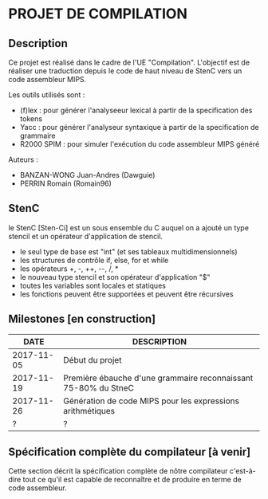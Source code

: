 # PROJET DE COMPILATION

## Description

Ce projet est réalisé dans le cadre de l'UE "Compilation".
L'objectif est de réaliser une traduction depuis le code de haut niveau de StenC vers un code assembleur MIPS.

Les outils utilisés sont :
- (f)lex : pour générer l'analyseeur lexical à partir de la specification des tokens
- Yacc : pour générer l'analyseur syntaxique à partir de la specification de grammaire
- R2000 SPIM : pour simuler l'exécution du code assembleur MIPS généré

Auteurs :
- BANZAN-WONG Juan-Andres (Dawguie)
- PERRIN Romain (Romain96)

## StenC

le StenC [Sten-Ci] est un sous ensemble du C auquel on a ajouté un type stencil et un opérateur d'application de stencil.

- le seul type de base est "int" (et ses tableaux multidimensionnels)
- les structures de contrôle if, else, for et while
- les opérateurs +, -, ++, --, /, *
- le nouveau type stencil et son opérateur d'application "$"
- toutes les variables sont locales et statiques
- les fonctions peuvent être supportées et peuvent être récursives

## Milestones [en construction]

|    DATE    |    DESCRIPTION    |
|------------|-------------------|
| 2017-11-05 | Début du projet   |
| 2017-11-19 | Première ébauche d'une grammaire reconnaissant 75-80% du StneC |
| 2017-11-26 | Génération de code MIPS pour les expressions arithmétiques |
|     ?      |        ?          |

## Spécification complète du compilateur [à venir]

Cette section décrit la spécification complète de nôtre compilateur c'est-à-dire tout ce qu'il est capable de 
reconnaître et de produire en terme de code assembleur.
